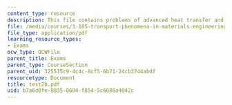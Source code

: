```yaml
---
content_type: resource
description: This file contains problems of advanced heat transfer and fluid dynamics.
file: /media/courses/3-185-transport-phenomena-in-materials-engineering-fall-2003/b7a6d0fe88350604f8545c6688a4042c_test2b.pdf
file_type: application/pdf
learning_resource_types:
- Exams
ocw_type: OCWFile
parent_title: Exams
parent_type: CourseSection
parent_uid: 325535c9-4c4c-8cf5-6b71-24cb3744abdf
resourcetype: Document
title: test2b.pdf
uid: b7a6d0fe-8835-0604-f854-5c6688a4042c
---
```


